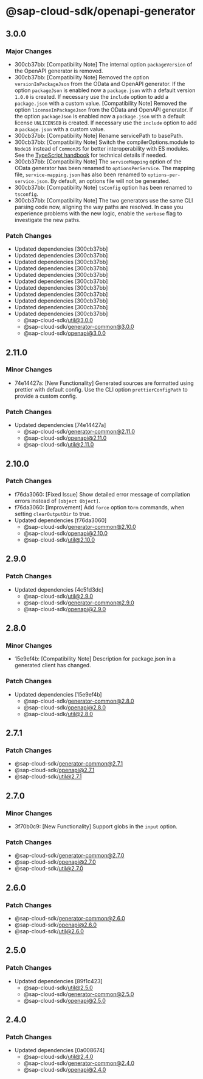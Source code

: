# @sap-cloud-sdk/openapi-generator

## 3.0.0

### Major Changes

- 300cb37bb: [Compatibility Note] The internal option `packageVersion` of the OpenAPI generator is removed.
- 300cb37bb: [Compatibility Note] Removed the option `versionInPackageJson` from the OData and OpenAPI generator.
  If the option `packageJson` is enabled now a `package.json` with a default version `1.0.0` is created.
  If necessary use the `include` option to add a `package.json` with a custom value.
  [Compatibility Note] Removed the option `licenseInPackageJson` from the OData and OpenAPI generator.
  If the option `packageJson` is enabled now a `package.json` with a default license `UNLICENSED` is created.
  If necessary use the `include` option to add a `package.json` with a custom value.
- 300cb37bb: [Compatibility Note] Rename servicePath to basePath.
- 300cb37bb: [Compatibility Note] Switch the compilerOptions.module to `Node16` instead of `CommonJS` for better interoperability with ES modules. See the [TypeScript handbook](https://www.typescriptlang.org/docs/handbook/esm-node.html) for technical details if needed.
- 300cb37bb: [Compatibility Note] The `serviceMapping` option of the OData generator has been renamed to `optionsPerService`. The mapping file, `service-mapping.json` has also been renamed to `options-per-service.json`. By default, an options file will not be generated.
- 300cb37bb: [Compatibility Note] `tsConfig` option has been renamed to `tsconfig`.
- 300cb37bb: [Compatibility Note] The two generators use the same CLI parsing code now, aligning the way paths are resolved.
  In case you experience problems with the new logic, enable the `verbose` flag to investigate the new paths.

### Patch Changes

- Updated dependencies [300cb37bb]
- Updated dependencies [300cb37bb]
- Updated dependencies [300cb37bb]
- Updated dependencies [300cb37bb]
- Updated dependencies [300cb37bb]
- Updated dependencies [300cb37bb]
- Updated dependencies [300cb37bb]
- Updated dependencies [300cb37bb]
- Updated dependencies [300cb37bb]
- Updated dependencies [300cb37bb]
- Updated dependencies [300cb37bb]
  - @sap-cloud-sdk/util@3.0.0
  - @sap-cloud-sdk/generator-common@3.0.0
  - @sap-cloud-sdk/openapi@3.0.0

## 2.11.0

### Minor Changes

- 74e14427a: [New Functionality] Generated sources are formatted using prettier with default config. Use the CLI option `prettierConfigPath` to provide a custom config.

### Patch Changes

- Updated dependencies [74e14427a]
  - @sap-cloud-sdk/generator-common@2.11.0
  - @sap-cloud-sdk/openapi@2.11.0
  - @sap-cloud-sdk/util@2.11.0

## 2.10.0

### Patch Changes

- f76da3060: [Fixed Issue] Show detailed error message of compilation errors instead of `[object Object]`.
- f76da3060: [Improvement] Add `force` option to`rm` commands, when setting `clearOutputDir` to true.
- Updated dependencies [f76da3060]
  - @sap-cloud-sdk/generator-common@2.10.0
  - @sap-cloud-sdk/openapi@2.10.0
  - @sap-cloud-sdk/util@2.10.0

## 2.9.0

### Patch Changes

- Updated dependencies [4c51d3dc]
  - @sap-cloud-sdk/util@2.9.0
  - @sap-cloud-sdk/generator-common@2.9.0
  - @sap-cloud-sdk/openapi@2.9.0

## 2.8.0

### Minor Changes

- 15e9ef4b: [Compatibility Note] Description for package.json in a generated client has changed.

### Patch Changes

- Updated dependencies [15e9ef4b]
  - @sap-cloud-sdk/generator-common@2.8.0
  - @sap-cloud-sdk/openapi@2.8.0
  - @sap-cloud-sdk/util@2.8.0

## 2.7.1

### Patch Changes

- @sap-cloud-sdk/generator-common@2.7.1
- @sap-cloud-sdk/openapi@2.7.1
- @sap-cloud-sdk/util@2.7.1

## 2.7.0

### Minor Changes

- 3f70b0c9: [New Functionality] Support globs in the `input` option.

### Patch Changes

- @sap-cloud-sdk/generator-common@2.7.0
- @sap-cloud-sdk/openapi@2.7.0
- @sap-cloud-sdk/util@2.7.0

## 2.6.0

### Patch Changes

- @sap-cloud-sdk/generator-common@2.6.0
- @sap-cloud-sdk/openapi@2.6.0
- @sap-cloud-sdk/util@2.6.0

## 2.5.0

### Patch Changes

- Updated dependencies [89f1c423]
  - @sap-cloud-sdk/util@2.5.0
  - @sap-cloud-sdk/generator-common@2.5.0
  - @sap-cloud-sdk/openapi@2.5.0

## 2.4.0

### Patch Changes

- Updated dependencies [0a008674]
  - @sap-cloud-sdk/util@2.4.0
  - @sap-cloud-sdk/generator-common@2.4.0
  - @sap-cloud-sdk/openapi@2.4.0
